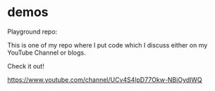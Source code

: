 # demos

Playground repo:

This is one of my repo where I put code which I discuss either on my YouTube Channel or blogs. 

Check it out!

https://www.youtube.com/channel/UCv4S4lpD77Okw-NBiOydlWQ
